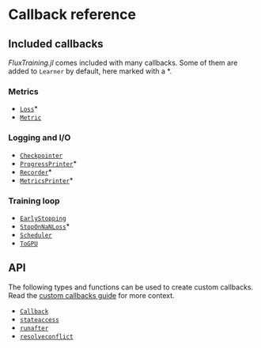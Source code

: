 # Callback reference

## Included callbacks

*FluxTraining.jl* comes included with many callbacks. Some of them are added to `Learner` by default, here marked with a *.

### Metrics

- [`Loss`](#)*
- [`Metric`](#)

### Logging and I/O

- [`Checkpointer`](#)
- [`ProgressPrinter`](#)*
- [`Recorder`](#)*
- [`MetricsPrinter`](#)*

### Training loop

- [`EarlyStopping`](#)
- [`StopOnNaNLoss`](#)*
- [`Scheduler`](#)
- [`ToGPU`](#)

## API

The following types and functions can be used to create custom callbacks. Read the [custom callbacks guide](./custom.md) for more context.

- [`Callback`](#)
- [`stateaccess`](#)
- [`runafter`](#)
- [`resolveconflict`](#)
